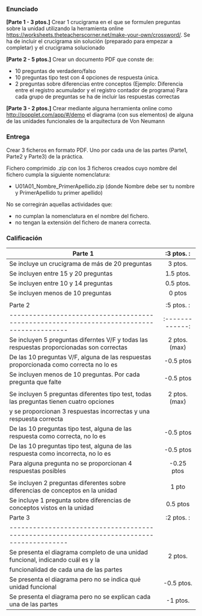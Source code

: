 ### Enunciado
**[Parte 1 - 3 ptos.]** Crear 1 crucigrama en el que se formulen preguntas sobre la unidad utilizando la herramienta online https://worksheets.theteacherscorner.net/make-your-own/crossword/. Se ha de incluir el crucigrama sin solución (preparado para empezar a completar) y el crucigrama solucionado

**[Parte 2 - 5 ptos.]** Crear un documento PDF que conste de:
+ 10 preguntas de verdadero/falso
+ 10 preguntas tipo test con 4 opciones de respuesta única.
+ 2 preguntas sobre diferencias entre conceptos (Ejemplo: Diferencia entre el registro acumulador y el registro contador de programa)
Para cada grupo de preguntas se ha de incluir las respuestas correctas

**[Parte 3 - 2 ptos.]** Crear mediante alguna herramienta online como http://popplet.com/app/#/demo el diagrama (con sus elementos) de alguna de las unidades funcionales de la arquitectura de Von Neumann

### Entrega

Crear 3 ficheros en formato PDF. Uno por cada una de las partes (Parte1, Parte2 y Parte3) de la práctica.

Fichero comprimido .zip con los 3 ficheros creados cuyo nombre del fichero cumpla la siguiente nomenclatura:

+ U01A01_Nombre_PrimerApellido.zip   (donde Nombre debe ser tu nombre y PrimerApellido tu primer apellido)

No se corregirán aquellas actividades que:
+ no cumplan la nomenclatura en el nombre del fichero.
+ no tengan la extensión del fichero de manera correcta.

### Calificación
| Parte 1                                                                                   |:3 ptos.      :|
| ----------------------------------------------------------------------------------------- |:-------------:| 
| Se incluye un crucigrama de más de 20 preguntas                                           | 3 ptos.       |
| Se incluyen entre 15 y 20 preguntas                                                       | 1.5 ptos.     |
| Se incluyen entre 10 y 14 preguntas                                                       | 0.5 ptos.     |
| Se incluyen menos de 10 preguntas                                                         | 0 ptos        |             | Por cada pregunta cuya respuesta errónea                                                  | -0.25 ptos.   |             
|                                                                                           |               |    
| Parte 2                                                                                   |:5 ptos.      :|
| ----------------------------------------------------------------------------------------- |:-------------:| 
| Se incluyen 5 preguntas diferntes V/F y todas las respuestas proporcionadas son correctas | 2 ptos. (max) |
| De las 10 preguntas V/F, alguna de las respuestas proporcionada como correcta no lo es    | -0.5 ptos     |
| Se incluyen menos de 10 preguntas. Por cada pregunta que falte                            | -0.5 ptos     |             
|                                                                                           |               |  
| Se incluyen 5 preguntas diferentes tipo test, todas las preguntas tienen cuatro opciones  | 2 ptos. (max) |
| y se proporcionan 3 respuestas incorrectas y una respuesta correcta                       |               |
| De las 10 preguntas tipo test, alguna de las respuesta como correcta, no lo es            | -0.5 ptos     |
| De las 10 preguntas tipo test, alguna de las respuesta como incorrecta, no lo es          | -0.5 ptos     |
| Para alguna pregunta no se proporcionan 4 respuestas posibles                             | -0.25 ptos    |
|                                                                                           |               |
| Se incluyen 2 preguntas diferentes sobre diferencias de conceptos en la unidad            | 1 pto         |
| Se incluye 1 pregunta sobre diferencias de conceptos vistos en la unidad                  | 0.5 ptos      |             |                                                                                           |               |
| Parte 3                                                                                   |:2 ptos.      :|
| ----------------------------------------------------------------------------------------- |               | 
| Se presenta el diagrama completo de una unidad funcional, indicando cuál es y la          | 2 ptos.       |
| funcionalidad de cada una de las partes                                                   |               |
| Se presenta el diagrama pero no se indica qué unidad funcional                            | -0.5 ptos.    |
| Se presenta el diagrama pero no se explican cada una de las partes                        | -1 ptos.      |
                                                                    


